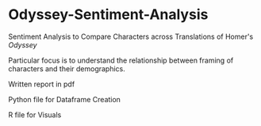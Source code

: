 # Odyssey-Sentiment-Analysis
Sentiment Analysis to Compare Characters across Translations of Homer's *Odyssey*

Particular focus is to understand the relationship between framing of characters and their demographics.

Written report in pdf

Python file for Dataframe Creation

R file for Visuals

